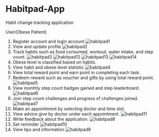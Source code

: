 # Habitpad-App
Habit change tracking application 

User(Obese Patient)
1. Register account and login account
![habitpad1](https://user-images.githubusercontent.com/76723340/178687973-6d3223e5-598b-47e8-81d2-ea3f4874d872.png)
2. View and update profile
![habitpad2](https://user-images.githubusercontent.com/76723340/178688191-4dbc5f50-f114-46c3-858c-90f9932b29d4.png)
3. Track habits such as food consumed, workout, water intake, and step count.
![habitpad3](https://user-images.githubusercontent.com/76723340/178688394-19a0c9a3-59dc-4126-a724-27a5344e1b40.png)
![habitpad12](https://user-images.githubusercontent.com/76723340/178690220-2c6cf30b-c77f-4e33-84e1-a9731f7c637f.png)
![habitpad13](https://user-images.githubusercontent.com/76723340/178690231-f079c983-06c2-45c2-96e8-5b86ca0bc313.png)
![habitpad14](https://user-images.githubusercontent.com/76723340/178690234-7dab7bb9-6b25-4fa7-a1f8-e2ff40626dd2.png)
4. Obese level is classified based on habits.
5. View habit and obese level statistic
![habitpad4](https://user-images.githubusercontent.com/76723340/178688666-149f3e0c-274b-440b-9ae5-12b53c63a2a8.png)
7. View total reward point and earn point in completing each task.
8. Redeem reward such as voucher and gifts by using total reward point.
![habitpad5](https://user-images.githubusercontent.com/76723340/178689322-f04b9889-23d2-47b2-8979-7e7223f09a2e.png)
9. View monhtly step count badges gained and step leaderboard.
![habitpad6](https://user-images.githubusercontent.com/76723340/178689246-92d06685-ce71-4b8d-b52a-1b98d7d734ae.png)
10. Join step count challenges and progress of challenges joined.
![habitpad7](https://user-images.githubusercontent.com/76723340/178689260-e8aa8e61-1c2b-4a05-abb1-e3751eb2440c.png)
11. Make an appointment by selecting doctor and time slot.
12. View advice give by doctor under each appointment.
![habitpad11](https://user-images.githubusercontent.com/76723340/178689309-e5d3e971-42b7-467a-994a-cfc480161e35.png)
13. Write feedback about the application.
![habitpad8](https://user-images.githubusercontent.com/76723340/178689275-ffebf068-5f04-4f3f-a92f-0893075d11ec.png)
14. Set reminder
![habitpad10](https://user-images.githubusercontent.com/76723340/178689301-34e61cfc-3542-4821-8c7d-814eda5cf225.png)
15. View tips and information
![habitpad9](https://user-images.githubusercontent.com/76723340/178689279-4cca300e-a886-4177-98f9-2eea0f74ded6.png)

